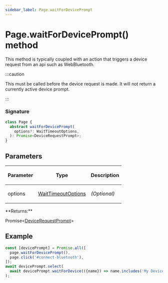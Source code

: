```yaml
---
sidebar_label: Page.waitForDevicePrompt
---
```


# Page.waitForDevicePrompt() method

This method is typically coupled with an action that triggers a device request from an api such as WebBluetooth.

:::caution

This must be called before the device request is made. It will not return a currently active device prompt.

:::

### Signature

```typescript
class Page {
  abstract waitForDevicePrompt(
    options?: WaitTimeoutOptions,
  ): Promise<DeviceRequestPrompt>;
}
```

## Parameters

<table><thead><tr><th>

Parameter

</th><th>

Type

</th><th>

Description

</th></tr></thead>
<tbody><tr><td>

options

</td><td>

[WaitTimeoutOptions](./puppeteer.waittimeoutoptions.md)

</td><td>

_(Optional)_

</td></tr>
</tbody></table>
**Returns:**

Promise&lt;[DeviceRequestPrompt](./puppeteer.devicerequestprompt.md)&gt;

## Example

```ts
const [devicePrompt] = Promise.all([
  page.waitForDevicePrompt(),
  page.click('#connect-bluetooth'),
]);
await devicePrompt.select(
  await devicePrompt.waitForDevice(({name}) => name.includes('My Device')),
);
```
